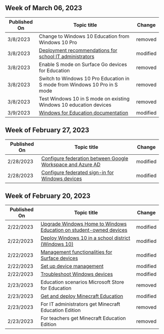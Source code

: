<!-- This file is generated automatically each week. Changes made to this file will be overwritten.-->



## Week of March 06, 2023


| Published On |Topic title | Change |
|------|------------|--------|
| 3/8/2023 | Change to Windows 10 Education from Windows 10 Pro | removed |
| 3/8/2023 | [Deployment recommendations for school IT administrators](/education/windows/edu-deployment-recommendations) | modified |
| 3/8/2023 | Enable S mode on Surface Go devices for Education | removed |
| 3/8/2023 | Switch to Windows 10 Pro Education in S mode from Windows 10 Pro in S mode | removed |
| 3/8/2023 | Test Windows 10 in S mode on existing Windows 10 education devices | removed |
| 3/9/2023 | [Windows for Education documentation](/education/windows/index) | modified |


## Week of February 27, 2023


| Published On |Topic title | Change |
|------|------------|--------|
| 2/28/2023 | [Configure federation between Google Workspace and Azure AD](/education/windows/configure-aad-google-trust) | modified |
| 2/28/2023 | [Configure federated sign-in for Windows devices](/education/windows/federated-sign-in) | modified |


## Week of February 20, 2023


| Published On |Topic title | Change |
|------|------------|--------|
| 2/22/2023 | [Upgrade Windows Home to Windows Education on student-owned devices](/education/windows/change-home-to-edu) | modified |
| 2/22/2023 | [Deploy Windows 10 in a school district (Windows 10)](/education/windows/deploy-windows-10-in-a-school-district) | modified |
| 2/22/2023 | [Management functionalities for Surface devices](/education/windows/tutorial-school-deployment/manage-surface-devices) | modified |
| 2/22/2023 | [Set up device management](/education/windows/tutorial-school-deployment/set-up-microsoft-intune) | modified |
| 2/22/2023 | [Troubleshoot Windows devices](/education/windows/tutorial-school-deployment/troubleshoot-overview) | modified |
| 2/23/2023 | Education scenarios Microsoft Store for Education | removed |
| 2/23/2023 | [Get and deploy Minecraft Education](/education/windows/get-minecraft-for-education) | modified |
| 2/23/2023 | For IT administrators get Minecraft Education Edition | removed |
| 2/23/2023 | For teachers get Minecraft Education Edition | removed |
